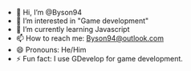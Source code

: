 - 👋 Hi, I’m @Byson94
- 👀 I’m interested in "Game development"
- 🌱 I’m currently learning Javascript
- 📫 How to reach me: Byson94@outlook.com
- 😄 Pronouns: He/Him
- ⚡ Fun fact: I use GDevelop for game development.
